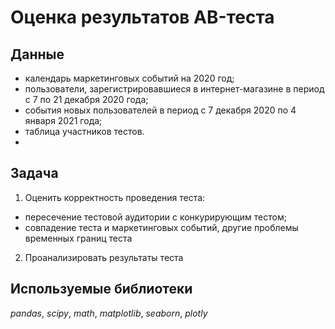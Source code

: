 # Оценка результатов AB-теста


## Данные

- календарь маркетинговых событий на 2020 год;
- пользователи, зарегистрировавшиеся в интернет-магазине в период с 7 по 21 декабря 2020 года;
- события новых пользователей в период с 7 декабря 2020 по 4 января 2021 года;
- таблица участников тестов.
- 
## Задача

1) Оценить корректность проведения теста:
- пересечение тестовой аудитории с конкурирующим тестом;
- совпадение теста и маркетинговых событий, другие проблемы временных границ теста
2) Проанализировать результаты теста

## Используемые библиотеки
*pandas*, *scipy*, *math*, *matplotlib*, *seaborn*, *plotly*
